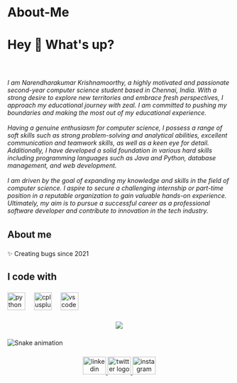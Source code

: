 # About-Me
<h1 align="left">Hey 👋 What's up?</h1>

###

<br clear="both">

<h6 align="left">I am Narendharakumar Krishnamoorthy, a highly motivated and passionate second-year computer science student based in Chennai, India. With a strong desire to explore new territories and embrace fresh perspectives, I approach my educational journey with zeal. I am committed to pushing my boundaries and making the most out of my educational experience.<br><br>Having a genuine enthusiasm for computer science, I possess a range of soft skills such as strong problem-solving and analytical abilities, excellent communication and teamwork skills, as well as a keen eye for detail. Additionally, I have developed a solid foundation in various hard skills including programming languages such as Java and Python, database management, and web development.<br><br>I am driven by the goal of expanding my knowledge and skills in the field of computer science. I aspire to secure a challenging internship or part-time position in a reputable organization to gain valuable hands-on experience. Ultimately, my aim is to pursue a successful career as a professional software developer and contribute to innovation in the tech industry.</h6>

###

<h2 align="left">About me</h2>

###

<p align="left">✨ Creating bugs since 2021</p>

###

<h2 align="left">I code with</h2>

###

<div align="left">
  <img src="https://cdn.jsdelivr.net/gh/devicons/devicon/icons/python/python-original.svg" height="40" alt="python logo"  />
  <img width="12" />
  <img src="https://cdn.jsdelivr.net/gh/devicons/devicon/icons/cplusplus/cplusplus-original.svg" height="40" alt="cplusplus logo"  />
  <img width="12" />
  <img src="https://cdn.jsdelivr.net/gh/devicons/devicon/icons/vscode/vscode-original.svg" height="40" alt="vscode logo"  />
</div>

###

<div align="left">
</div>

###

<div align="center">
  <img src="https://profile-counter.glitch.me/brixmaxis/count.svg?"  />
</div>

###

<img src="https://raw.githubusercontent.com/brixmaxis/brixmaxis/output/snake.svg" alt="Snake animation" />

###

<div align="center">
  <a href="https://www.linkedin.com/in/narendharakumar-krishnamoorthy-0ab873225/" target="_blank">
    <img src="https://raw.githubusercontent.com/maurodesouza/profile-readme-generator/master/src/assets/icons/social/linkedin/default.svg" width="52" height="40" alt="linkedin logo"  />
  </a>
  <a href="https://twitter.com/naren_d_k" target="_blank">
    <img src="https://raw.githubusercontent.com/maurodesouza/profile-readme-generator/master/src/assets/icons/social/twitter/default.svg" width="52" height="40" alt="twitter logo"  />
  </a>
  <a href="https://instagram.com/naren.u_29/" target="_blank">
    <img src="https://raw.githubusercontent.com/maurodesouza/profile-readme-generator/master/src/assets/icons/social/instagram/default.svg" width="52" height="40" alt="instagram logo"  />
  </a>
</div>

###
